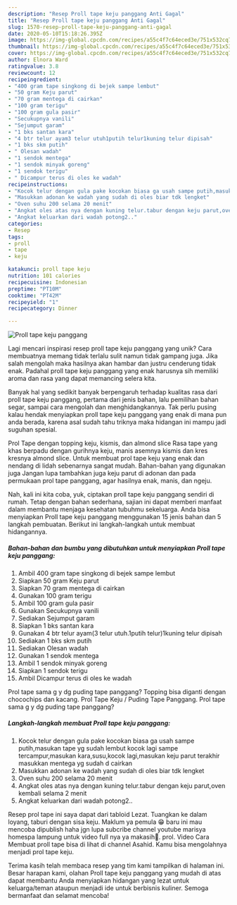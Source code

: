 ```yaml
---
description: "Resep Proll tape keju panggang Anti Gagal"
title: "Resep Proll tape keju panggang Anti Gagal"
slug: 1570-resep-proll-tape-keju-panggang-anti-gagal
date: 2020-05-10T15:18:26.395Z
image: https://img-global.cpcdn.com/recipes/a55c4f7c64eced3e/751x532cq70/proll-tape-keju-panggang-foto-resep-utama.jpg
thumbnail: https://img-global.cpcdn.com/recipes/a55c4f7c64eced3e/751x532cq70/proll-tape-keju-panggang-foto-resep-utama.jpg
cover: https://img-global.cpcdn.com/recipes/a55c4f7c64eced3e/751x532cq70/proll-tape-keju-panggang-foto-resep-utama.jpg
author: Elnora Ward
ratingvalue: 3.8
reviewcount: 12
recipeingredient:
- "400 gram tape singkong di bejek sampe lembut"
- "50 gram Keju parut"
- "70 gram mentega di cairkan"
- "100 gram terigu"
- "100 gram gula pasir"
- "Secukupnya vanili"
- "Sejumput garam"
- "1 bks santan kara"
- "4 btr telur ayam3 telur utuh1putih telur1kuning telur dipisah"
- "1 bks skm putih"
- " Olesan wadah"
- "1 sendok mentega"
- "1 sendok minyak goreng"
- "1 sendok terigu"
- " Dicampur terus di oles ke wadah"
recipeinstructions:
- "Kocok telur dengan gula pake kocokan biasa ga usah sampe putih,masukan tape yg sudah lembut kocok lagi sampe tercampur,masukan kara,susu,kocok lagi,masukan keju parut terakhir masukkan mentega yg sudah d cairkan"
- "Masukkan adonan ke wadah yang sudah di oles biar tdk lengket"
- "Oven suhu 200 selama 20 menit"
- "Angkat oles atas nya dengan kuning telur.tabur dengan keju parut,oven kembali selama 2 menit"
- "Angkat keluarkan dari wadah potong2.."
categories:
- Resep
tags:
- proll
- tape
- keju

katakunci: proll tape keju 
nutrition: 101 calories
recipecuisine: Indonesian
preptime: "PT10M"
cooktime: "PT42M"
recipeyield: "1"
recipecategory: Dinner

---
```



![Proll tape keju panggang](https://img-global.cpcdn.com/recipes/a55c4f7c64eced3e/751x532cq70/proll-tape-keju-panggang-foto-resep-utama.jpg)

Lagi mencari inspirasi resep proll tape keju panggang yang unik? Cara membuatnya memang tidak terlalu sulit namun tidak gampang juga. Jika salah mengolah maka hasilnya akan hambar dan justru cenderung tidak enak. Padahal proll tape keju panggang yang enak harusnya sih memiliki aroma dan rasa yang dapat memancing selera kita.

Banyak hal yang sedikit banyak berpengaruh terhadap kualitas rasa dari proll tape keju panggang, pertama dari jenis bahan, lalu pemilihan bahan segar, sampai cara mengolah dan menghidangkannya. Tak perlu pusing kalau hendak menyiapkan proll tape keju panggang yang enak di mana pun anda berada, karena asal sudah tahu triknya maka hidangan ini mampu jadi suguhan spesial.

Prol Tape dengan topping keju, kismis, dan almond slice Rasa tape yang khas berpadu dengan gurihnya keju, manis asemnya kismis dan kres kresnya almond slice. Untuk membuat prol tape keju yang enak dan nendang di lidah sebenarnya sangat mudah. Bahan-bahan yang digunakan juga Jangan lupa tambahkan juga keju parut di adonan dan pada permukaan prol tape panggang, agar hasilnya enak, manis, dan ngeju.


Nah, kali ini kita coba, yuk, ciptakan proll tape keju panggang sendiri di rumah. Tetap dengan bahan sederhana, sajian ini dapat memberi manfaat dalam membantu menjaga kesehatan tubuhmu sekeluarga. Anda bisa menyiapkan Proll tape keju panggang menggunakan 15 jenis bahan dan 5 langkah pembuatan. Berikut ini langkah-langkah untuk membuat hidangannya.

<!--inarticleads1-->

##### Bahan-bahan dan bumbu yang dibutuhkan untuk menyiapkan Proll tape keju panggang:

1. Ambil 400 gram tape singkong di bejek sampe lembut
1. Siapkan 50 gram Keju parut
1. Siapkan 70 gram mentega di cairkan
1. Gunakan 100 gram terigu
1. Ambil 100 gram gula pasir
1. Gunakan Secukupnya vanili
1. Sediakan Sejumput garam
1. Siapkan 1 bks santan kara
1. Gunakan 4 btr telur ayam(3 telur utuh.1putih telur)1kuning telur dipisah
1. Sediakan 1 bks skm putih
1. Sediakan  Olesan wadah
1. Gunakan 1 sendok mentega
1. Ambil 1 sendok minyak goreng
1. Siapkan 1 sendok terigu
1. Ambil  Dicampur terus di oles ke wadah


Prol tape sama g y dg puding tape panggang? Topping bisa diganti dengan chocochips dan kacang. Prol Tape Keju / Puding Tape Panggang. Prol tape sama g y dg puding tape panggang? 

<!--inarticleads2-->

##### Langkah-langkah membuat Proll tape keju panggang:

1. Kocok telur dengan gula pake kocokan biasa ga usah sampe putih,masukan tape yg sudah lembut kocok lagi sampe tercampur,masukan kara,susu,kocok lagi,masukan keju parut terakhir masukkan mentega yg sudah d cairkan
1. Masukkan adonan ke wadah yang sudah di oles biar tdk lengket
1. Oven suhu 200 selama 20 menit
1. Angkat oles atas nya dengan kuning telur.tabur dengan keju parut,oven kembali selama 2 menit
1. Angkat keluarkan dari wadah potong2..


Resep prol tape ini saya dapat dari tabloid Lezat. Tuangkan ke dalam loyang, taburi dengan sisa keju. Maklum ya pemula 😁 baru ini mau mencoba dipublish haha jgn lupa subcribe channel youtube marisya homespa lampung untuk video full nya ya makasih🙏. prol. Video Cara Membuat proll tape bisa di lihat di channel Asahid. Kamu bisa mengolahnya menjadi prol tape keju. 

Terima kasih telah membaca resep yang tim kami tampilkan di halaman ini. Besar harapan kami, olahan Proll tape keju panggang yang mudah di atas dapat membantu Anda menyiapkan hidangan yang lezat untuk keluarga/teman ataupun menjadi ide untuk berbisnis kuliner. Semoga bermanfaat dan selamat mencoba!
